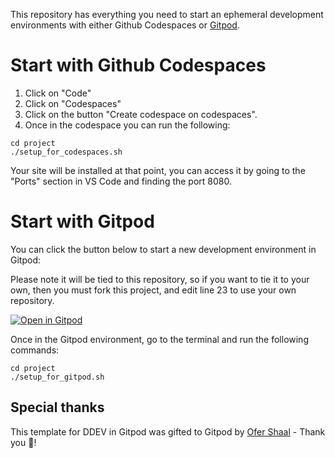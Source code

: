 This repository has everything you need to start an ephemeral development environments with either Github Codespaces or [Gitpod](https://www.gitpod.io/).

# Start with Github Codespaces

1. Click on "Code"
2. Click on "Codespaces"
3. Click on the button "Create codespace on codespaces".
4. Once in the codespace you can run the following:

```
cd project
./setup_for_codespaces.sh
```

Your site will be installed at that point, you can access it by going to the "Ports" section in VS Code and finding the port 8080.

# Start with Gitpod

You can click the button below to start a new development environment in Gitpod:

Please note it will be tied to this repository, so if you want to tie it to your own, then you must fork this project, and edit line 23 to use your own repository.

[![Open in Gitpod](https://gitpod.io/button/open-in-gitpod.svg)](https://gitpod.io/#https://github.com/dharizza/lbworkshop)

Once in the Gitpod environment, go to the terminal and run the following commands:

```
cd project
./setup_for_gitpod.sh
```

## Special thanks

This template for DDEV in Gitpod was gifted to Gitpod by [Ofer Shaal](https://github.com/shaal) - Thank you 🙏!
